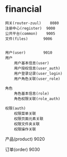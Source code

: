 # financial


    网关(router-zuul)    8080
    注册中心(register)  9000
    公共平台(common)    9005
    文件(files)       9006
    
    
    用户(user)        9010
    用户
        用户基本信息(user)
        用户授权信息(user_auth)
        用户登录记录(user_login)
        用户角色关联(user_role)
        
    角色
        角色基本信息(role)
        角色权限关联(role_auth)
        
    权限(auth)
        权限菜单关联
        权限页面元素关联
        权限文件夹关联
        权限操作关联
    
    

产品(product)		9020

订单(order)			9030


